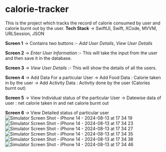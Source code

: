 # calorie-tracker
This is the project which tracks the record of calorie consumed by user and calorie burnt out by the user.
**Tech Stack** -> SwiftUI, Swift, XCode, MVVM, URLSession, JSON

**Screen 1**  -> Contains two buttons :- _Add User Details_, _View User Details_

**Screen 2**  -> _Enter User Information_ :- This will take the input from the user and then save it in the database.

**Screen 3**  -> _View User Details_ :- This will show the details of all the users.

**Screen 4**  -> Add Data For a particular User 
              -> Add Food Data : Calorie taken in by the user
              -> Add Activity Data : Activity done by the user (Calories burnt out)

**Screen 5**  -> View Individual status of the particular User 
              -> Datewise data of user : net calorie taken in and net calorie burnt out

**Screen 6**  -> View Detailed status of particular user
![Simulator Screen Shot - iPhone 14 - 2024-08-13 at 17 34 19](https://github.com/user-attachments/assets/16f0917e-7208-4864-b81c-529f321c2f47)
![Simulator Screen Shot - iPhone 14 - 2024-08-13 at 17 34 23](https://github.com/user-attachments/assets/e13840ae-cd1f-47cb-97e5-ff02e264b4dd)
![Simulator Screen Shot - iPhone 14 - 2024-08-13 at 17 34 27](https://github.com/user-attachments/assets/a5c0f726-79c8-4004-825b-bdf4c72f6fe0)
![Simulator Screen Shot - iPhone 14 - 2024-08-13 at 17 34 35](https://github.com/user-attachments/assets/8e0fd106-bfe9-4210-a3e9-faed6612857d)
![Simulator Screen Shot - iPhone 14 - 2024-08-13 at 17 34 38](https://github.com/user-attachments/assets/9dfe1bc0-68e4-416f-a16f-ae4e0d9151c0)
![Simulator Screen Shot - iPhone 14 - 2024-08-13 at 17 34 46](https://github.com/user-attachments/assets/0dafbeb7-9b81-4294-a5ca-aca3dbe102ab)
